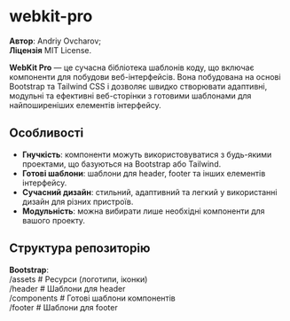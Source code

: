 # webkit-pro

**Автор**: Andriy Ovcharov;<br>
**Ліцензія** MIT License.

**WebKit Pro** — це сучасна бібліотека шаблонів коду, що включає компоненти для побудови веб-інтерфейсів. Вона побудована на основі Bootstrap та Tailwind CSS і дозволяє швидко створювати адаптивні, модульні та ефективні веб-сторінки з готовими шаблонами для найпоширеніших елементів інтерфейсу.

## Особливості

- **Гнучкість**: компоненти можуть використовуватися з будь-якими проектами, що базуються на Bootstrap або Tailwind.
- **Готові шаблони**: шаблони для header, footer та інших елементів інтерфейсу.
- **Сучасний дизайн**: стильний, адаптивний та легкий у використанні дизайн для різних пристроїв.
- **Модульність**: можна вибирати лише необхідні компоненти для вашого проекту.

## Структура репозиторію

**Bootstrap**:<br>
  /assets # Ресурси (логотипи, іконки)<br>
  /header # Шаблони для header<br>
  /components # Готові шаблони компонентів<br>
  /footer # Шаблони для footer


